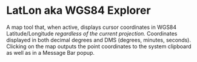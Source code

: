 # LatLon aka WGS84 Explorer

A map tool that, when active, displays cursor coordinates in WGS84 Latitude/Longitude *regardless of the current projection.* Coordinates displayed in both decimal degrees and DMS (degrees, minutes, seconds). Clicking on the map outputs the point coordinates to the system clipboard as well as in a Message Bar popup.

